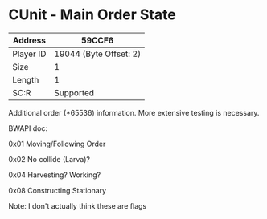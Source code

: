 
#  CUnit - Main Order State
Address   | 59CCF6
----------|-------------
Player ID | 19044 (Byte Offset: 2)
Size 	  | 1
Length 	  | 1
SC:R      | Supported

Additional order (*65536) information. More extensive testing is necessary.

BWAPI doc:
0x01  Moving/Following Order
0x02  No collide (Larva)?
0x04  Harvesting? Working?
0x08  Constructing Stationary
Note: I don't actually think these are flags
